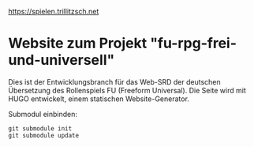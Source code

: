 <https://spielen.trillitzsch.net>

# Website zum Projekt "fu-rpg-frei-und-universell"

Dies ist der Entwicklungsbranch für das Web-SRD der deutschen Übersetzung des Rollenspiels FU (Freeform Universal).
Die Seite wird mit HUGO entwickelt, einem statischen Website-Generator.

Submodul einbinden:

```
git submodule init
git submodule update
```
